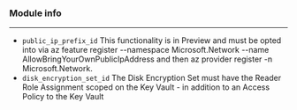 ### Module info
---

* `public_ip_prefix_id` This functionality is in Preview and must be opted into via az feature register --namespace Microsoft.Network --name AllowBringYourOwnPublicIpAddress and then az provider register -n Microsoft.Network.
* `disk_encryption_set_id` The Disk Encryption Set must have the Reader Role Assignment scoped on the Key Vault - in addition to an Access Policy to the Key Vault